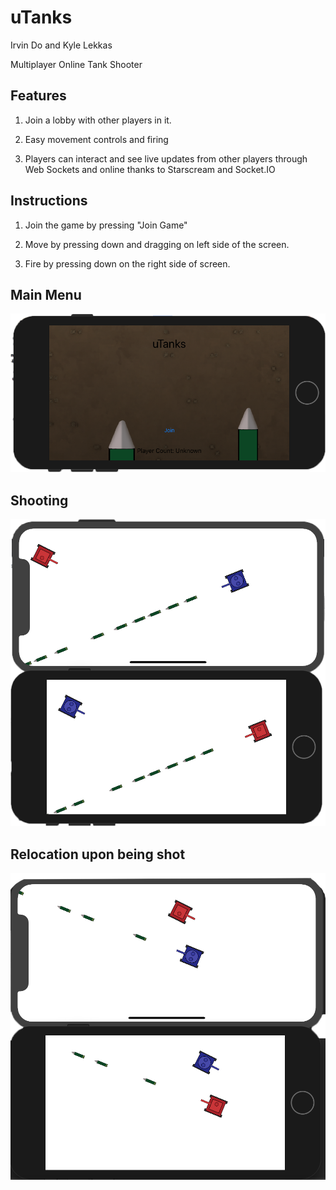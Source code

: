 # uTanks
Irvin Do and Kyle Lekkas

Multiplayer Online Tank Shooter

## Features

1. Join a lobby with other players in it.

2. Easy movement controls and firing

3. Players can interact and see live updates from other players through Web Sockets and online thanks to Starscream and Socket.IO

## Instructions
1. Join the game by pressing "Join Game"

2. Move by pressing down and dragging on left side of the screen. 

3. Fire by pressing down on the right side of screen.



## Main Menu
![alt text](screenshots/mainMenuSS.png "Pic of Main Menu")


## Shooting
![alt text](screenshots/shoooting.png "Pic of shooting")

## Relocation upon being shot
![alt text](screenshots/shot.png "Pic of getting shot")
